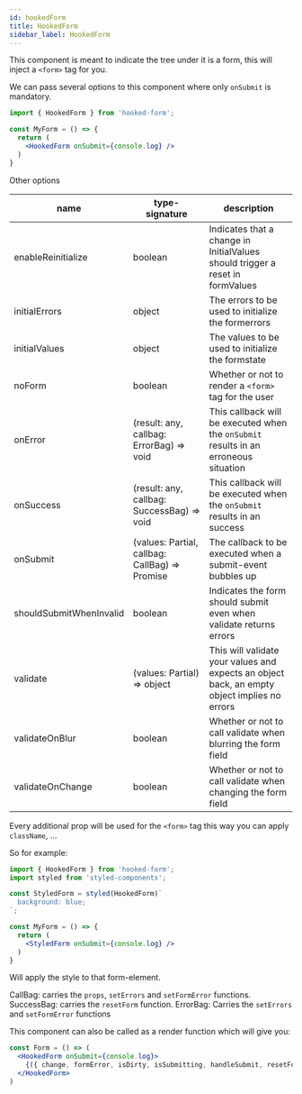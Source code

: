 ```yaml
---
id: hookedForm
title: HookedForm
sidebar_label: HookedForm
---
```


This component is meant to indicate the tree under it is a form, this will inject a
`<form>` tag for you.

We can pass several options to this component where only `onSubmit` is mandatory.

```jsx
import { HookedForm } from 'hooked-form';

const MyForm = () => {
  return (
    <HookedForm onSubmit={console.log} />
  )
}
```

Other options

| name                    | type-signature                                         | description                                                                                   |
|-------------------------|--------------------------------------------------------|-----------------------------------------------------------------------------------------------|
| enableReinitialize      | boolean                                                | Indicates that a change in InitialValues should trigger a reset in formValues                 |
| initialErrors           | object                                                 | The errors to be used to initialize the formerrors                                            |
| initialValues           | object                                                 | The values to be used to initialize the formstate                                             |
| noForm                  | boolean                                                | Whether or not to render a `<form>` tag for the user                                          |
| onError                 | (result: any, callbag: ErrorBag) => void               | This callback will be executed when the `onSubmit` results in an erroneous situation          |
| onSuccess               | (result: any, callbag: SuccessBag) => void             | This callback will be executed when the `onSubmit` results in an success                      |
| onSubmit                | (values: Partial<T>, callbag: CallBag) => Promise<any> | The callback to be executed when a submit-event bubbles up                                    |
| shouldSubmitWhenInvalid | boolean                                                | Indicates the form should submit even when validate returns errors                            |
| validate                | (values: Partial<T>) => object                         | This will validate your values and expects an object back, an empty object implies no errors  |
| validateOnBlur          | boolean                                                | Whether or not to call validate when blurring the form field                                  |
| validateOnChange        | boolean                                                | Whether or not to call validate when changing the form field                                  |

Every additional prop will be used for the `<form>` tag this way you can apply `className`, ...

So for example:

```jsx
import { HookedForm } from 'hooked-form';
import styled from 'styled-components';

const StyledForm = styled(HookedForm)`
  background: blue;
`;

const MyForm = () => {
  return (
    <StyledForm onSubmit={console.log} />
  )
}
```

Will apply the style to that form-element.

CallBag: carries the `props`, `setErrors` and `setFormError` functions.
SuccessBag: carries the `resetForm` function.
ErrorBag: Carries the `setErrors` and `setFormError` functions

This component can also be called as a render function which will give you:

```jsx
const Form = () => (
  <HookedForm onSubmit={console.log}>
    {({ change, formError, isDirty, isSubmitting, handleSubmit, resetForm }) => (<form onSubmit={handleSubmit} />)}
  </HookedForm>
)
```
